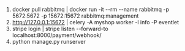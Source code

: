 1) docker pull rabbitmq |
docker run -it --rm --name rabbitmq -p 5672:5672 -p 15672:15672 rabbitmq:management
2) http://127.0.0.1:15672 |
celery -A myshop worker -l info -P eventlet
3) stripe login |
stripe listen --forward-to localhost:8000/payment/webhook/
4) python manage.py runserver

